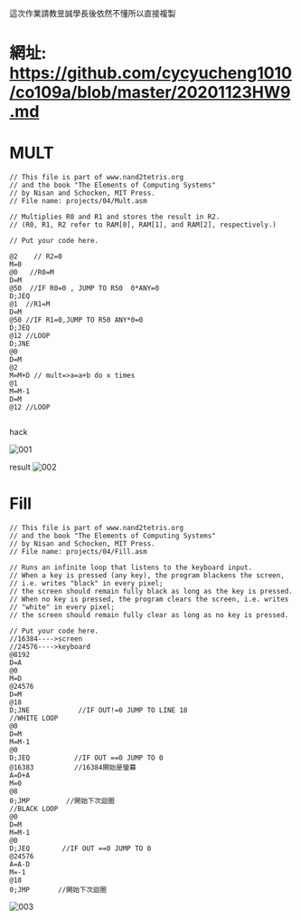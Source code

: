 這次作業請教昱誠學長後依然不懂所以直接複製

# 網址: https://github.com/cycyucheng1010/co109a/blob/master/20201123HW9.md
# MULT
```
// This file is part of www.nand2tetris.org
// and the book "The Elements of Computing Systems"
// by Nisan and Schocken, MIT Press.
// File name: projects/04/Mult.asm

// Multiplies R0 and R1 and stores the result in R2.
// (R0, R1, R2 refer to RAM[0], RAM[1], and RAM[2], respectively.)

// Put your code here.

@2    // R2=0
M=0
@0   //R0=M 
D=M
@50  //IF R0=0 , JUMP TO R50  0*ANY=0
D;JEQ 
@1  //R1=M
D=M
@50 //IF R1=0,JUMP TO R50 ANY*0=0
D;JEQ
@12 //LOOP 
D;JNE
@0
D=M
@2
M=M+D // mult=>a=a+b do x times 
@1
M=M-1
D=M
@12 //LOOP


```
hack

![001](https://user-images.githubusercontent.com/81726807/149134347-9cf67d76-be7e-4e04-a4ad-1bdb3c0d7c70.png)


result
![002](https://user-images.githubusercontent.com/81726807/149134374-af7aba73-3593-4be7-b8c4-a73a00576f11.png)
 
# Fill
```
// This file is part of www.nand2tetris.org
// and the book "The Elements of Computing Systems"
// by Nisan and Schocken, MIT Press.
// File name: projects/04/Fill.asm

// Runs an infinite loop that listens to the keyboard input.
// When a key is pressed (any key), the program blackens the screen,
// i.e. writes "black" in every pixel;
// the screen should remain fully black as long as the key is pressed. 
// When no key is pressed, the program clears the screen, i.e. writes
// "white" in every pixel;
// the screen should remain fully clear as long as no key is pressed.

// Put your code here.
//16384---->screen
//24576---->keyboard
@8192               
D=A               
@0                
M=D                
@24576
D=M
@18                  
D;JNE            //IF OUT!=0 JUMP TO LINE 18
//WHITE LOOP
@0
D=M               
M=M-1                
@0              
D;JEQ           //IF OUT ==0 JUMP TO 0     
@16383          //16384開始是螢幕
A=D+A                
M=0              
@8                
0;JMP         //開始下次迴圈       
//BLACK LOOP
@0
D=M
M=M-1
@0
D;JEQ        //IF OUT ==0 JUMP TO 0        
@24576
A=A-D
M=-1
@18
0;JMP       //開始下次迴圈
```
![003](https://user-images.githubusercontent.com/81726807/149135052-12b91c31-5ac5-4bf3-afcb-744561bc58dc.png)
